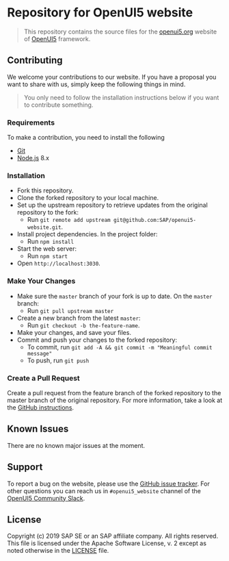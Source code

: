 # Repository for OpenUI5 website

> This repository contains the source files for the [openui5.org](openui5.org) website of [OpenUI5](https://github.com/SAP/openui5) framework.

## Contributing

We welcome your contributions to our website. If you have a proposal you want to share with us, simply keep the following things in mind.

> You only need to follow the installation instructions below if you want to contribute something.

### Requirements

To make a contribution, you need to install the following

- [Git](https://git-scm.com)
- [Node.js](https://nodejs.org) 8.x

### Installation
- Fork this repository.
- Clone the forked repository to your local machine.
- Set up the upstream repository to retrieve updates from the original repository to the fork:
	- Run `git remote add upstream git@github.com:SAP/openui5-website.git`.
- Install project dependencies. In the project folder:
	- Run `npm install`
- Start the web server:
	- Run `npm start`
- Open `http://localhost:3030`.

### Make Your Changes
- Make sure the `master` branch of your fork is up to date. On the `master` branch:
	- Run `git pull upstream master`
- Create a new branch from the latest `master`:
	- Run `git checkout -b the-feature-name`.
- Make your changes, and save your files.
- Commit and push your changes to the forked repository:
	- To commit, run `git add -A && git commit -m "Meaningful commit message"`
	- To push, run `git push`

### Create a Pull Request
Create a pull request from the feature branch of the forked repository to the master branch of the original repository. For more information, take a look at the [GitHub instructions](https://help.github.com/articles/creating-a-pull-request).

## Known Issues
There are no known major issues at the moment.

## Support
To report a bug on the website, please use the [GitHub issue tracker](https://github.com/SAP/openui5-website/issues). For other questions you can reach us in `#openui5_website` channel of the [OpenUI5 Community Slack](https://slackui5invite.herokuapp.com).

## License
Copyright (c) 2019 SAP SE or an SAP affiliate company. All rights reserved.
This file is licensed under the Apache Software License, v. 2 except as noted otherwise in the [LICENSE](/LICENSE) file.
